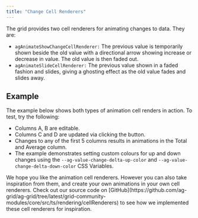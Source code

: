```yaml
---
title: "Change Cell Renderers"
---
```


The grid provides two cell renderers for animating changes to data. They are:

- `agAnimateShowChangeCellRenderer:` The previous value is temporarily shown beside the old value with a directional arrow showing increase or decrease in value. The old value is then faded out.
- `agAnimateSlideCellRenderer:` The previous value shown in a faded fashion and slides, giving a ghosting effect as the old value fades and slides away.

## Example

The example below shows both types of animation cell renders in action. To test, try the following:

- Columns A, B are editable.
- Columns C and D are updated via clicking the button.
- Changes to any of the first 5 columns results in animations in the Total and Average column.
- The example demonstrates setting custom colours for up and down changes using the `--ag-value-change-delta-up-color` and `--ag-value-change-delta-down-color` CSS Variables.

<grid-example title='Animation Renderers' name='animation-renderers' type='generated' options='{ "exampleHeight": 530 }'></grid-example>

<note>
We hope you like the animation cell renderers. However you can also take inspiration from them, and create your own animations in your own cell renderers. Check out our source code on [GitHub](https://github.com/ag-grid/ag-grid/tree/latest/grid-community-modules/core/src/ts/rendering/cellRenderers) to see how we implemented these cell renderers for inspiration.
</note>
